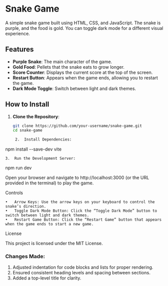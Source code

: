 # Snake Game

A simple snake game built using HTML, CSS, and JavaScript. The snake is purple, and the food is gold. You can toggle dark mode for a different visual experience.

## Features

- **Purple Snake**: The main character of the game.
- **Gold Food**: Pellets that the snake eats to grow longer.
- **Score Counter**: Displays the current score at the top of the screen.
- **Restart Button**: Appears when the game ends, allowing you to restart the game.
- **Dark Mode Toggle**: Switch between light and dark themes.

## How to Install

1. **Clone the Repository**:
   ```sh
   git clone https://github.com/your-username/snake-game.git
   cd snake-game

	2.	Install Dependencies:

npm install --save-dev vite


	3.	Run the Development Server:

npm run dev

Open your browser and navigate to http://localhost:3000 (or the URL provided in the terminal) to play the game.

Controls

	•	Arrow Keys: Use the arrow keys on your keyboard to control the snake’s direction.
	•	Toggle Dark Mode Button: Click the “Toggle Dark Mode” button to switch between light and dark themes.
	•	Restart Game Button: Click the “Restart Game” button that appears when the game ends to start a new game.

License

This project is licensed under the MIT License.

### Changes Made:
1. Adjusted indentation for code blocks and lists for proper rendering.
2. Ensured consistent heading levels and spacing between sections.
3. Added a top-level title for clarity. 

